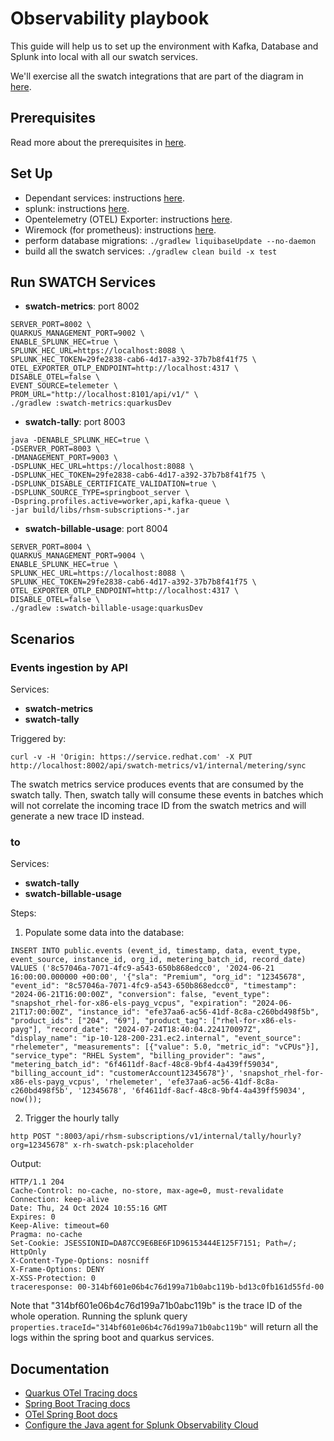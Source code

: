 # Observability playbook

This guide will help us to set up the environment with Kafka, Database and Splunk into local with all our swatch services. 

We'll exercise all the swatch integrations that are part of the diagram in [here](https://miro.com/app/board/uXjVLZZFmEc=/?share_link_id=967248979294).

## Prerequisites

Read more about the prerequisites in [here](../../CONTRIBUTING.md#build).

## Set Up
- Dependant services: instructions [here](../../README.md#dependent-services).
- splunk: instructions [here](../../README.md#splunk).
- Opentelemetry (OTEL) Exporter: instructions [here](../../README.md#opentelemetry-otel-exporter).
- Wiremock (for prometheus): instructions [here](../../README.md#wiremock-service).
- perform database migrations: `./gradlew liquibaseUpdate --no-daemon`
- build all the swatch services: `./gradlew clean build -x test`

## Run SWATCH Services

- **swatch-metrics**: port 8002

```
SERVER_PORT=8002 \
QUARKUS_MANAGEMENT_PORT=9002 \
ENABLE_SPLUNK_HEC=true \
SPLUNK_HEC_URL=https://localhost:8088 \
SPLUNK_HEC_TOKEN=29fe2838-cab6-4d17-a392-37b7b8f41f75 \
OTEL_EXPORTER_OTLP_ENDPOINT=http://localhost:4317 \
DISABLE_OTEL=false \
EVENT_SOURCE=telemeter \
PROM_URL="http://localhost:8101/api/v1/" \
./gradlew :swatch-metrics:quarkusDev
```

- **swatch-tally**: port 8003

```
java -DENABLE_SPLUNK_HEC=true \
-DSERVER_PORT=8003 \
-DMANAGEMENT_PORT=9003 \
-DSPLUNK_HEC_URL=https://localhost:8088 \
-DSPLUNK_HEC_TOKEN=29fe2838-cab6-4d17-a392-37b7b8f41f75 \
-DSPLUNK_DISABLE_CERTIFICATE_VALIDATION=true \
-DSPLUNK_SOURCE_TYPE=springboot_server \
-Dspring.profiles.active=worker,api,kafka-queue \
-jar build/libs/rhsm-subscriptions-*.jar
```

- **swatch-billable-usage**: port 8004

```
SERVER_PORT=8004 \
QUARKUS_MANAGEMENT_PORT=9004 \
ENABLE_SPLUNK_HEC=true \
SPLUNK_HEC_URL=https://localhost:8088 \
SPLUNK_HEC_TOKEN=29fe2838-cab6-4d17-a392-37b7b8f41f75 \
OTEL_EXPORTER_OTLP_ENDPOINT=http://localhost:4317 \
DISABLE_OTEL=false \
./gradlew :swatch-billable-usage:quarkusDev
```

## Scenarios

### Events ingestion by API

Services:
- **swatch-metrics**
- **swatch-tally**

Triggered by:
```
curl -v -H 'Origin: https://service.redhat.com' -X PUT http://localhost:8002/api/swatch-metrics/v1/internal/metering/sync
```

The swatch metrics service produces events that are consumed by the swatch tally. Then, swatch tally will consume 
these events in batches which will not correlate the incoming trace ID from the swatch metrics and will generate a 
new trace ID instead.

### <SnapshotSummaryProducer in Swatch tally> to <TallySummaryMessageConsumer in Swatch Billable Usage>

Services:
- **swatch-tally**
- **swatch-billable-usage**

Steps:

1. Populate some data into the database:
```
INSERT INTO public.events (event_id, timestamp, data, event_type, event_source, instance_id, org_id, metering_batch_id, record_date) 
VALUES ('8c57046a-7071-4fc9-a543-650b868edcc0', '2024-06-21 16:00:00.000000 +00:00', '{"sla": "Premium", "org_id": "12345678", "event_id": "8c57046a-7071-4fc9-a543-650b868edcc0", "timestamp": "2024-06-21T16:00:00Z", "conversion": false, "event_type": "snapshot_rhel-for-x86-els-payg_vcpus", "expiration": "2024-06-21T17:00:00Z", "instance_id": "efe37aa6-ac56-41df-8c8a-c260bd498f5b", "product_ids": ["204", "69"], "product_tag": ["rhel-for-x86-els-payg"], "record_date": "2024-07-24T18:40:04.224170097Z", "display_name": "ip-10-128-200-231.ec2.internal", "event_source": "rhelemeter", "measurements": [{"value": 5.0, "metric_id": "vCPUs"}], "service_type": "RHEL System", "billing_provider": "aws", "metering_batch_id": "6f4611df-8acf-48c8-9bf4-4a439ff59034", "billing_account_id": "customerAccount12345678"}', 'snapshot_rhel-for-x86-els-payg_vcpus', 'rhelemeter', 'efe37aa6-ac56-41df-8c8a-c260bd498f5b', '12345678', '6f4611df-8acf-48c8-9bf4-4a439ff59034', now());
```

2. Trigger the hourly tally
```
http POST ":8003/api/rhsm-subscriptions/v1/internal/tally/hourly?org=12345678" x-rh-swatch-psk:placeholder
```

Output:

```
HTTP/1.1 204 
Cache-Control: no-cache, no-store, max-age=0, must-revalidate
Connection: keep-alive
Date: Thu, 24 Oct 2024 10:55:16 GMT
Expires: 0
Keep-Alive: timeout=60
Pragma: no-cache
Set-Cookie: JSESSIONID=DA87CC9E6BE6F1D96153444E125F7151; Path=/; HttpOnly
X-Content-Type-Options: nosniff
X-Frame-Options: DENY
X-XSS-Protection: 0
traceresponse: 00-314bf601e06b4c76d199a71b0abc119b-bd13c0fb161d55fd-00
```

Note that "314bf601e06b4c76d199a71b0abc119b" is the trace ID of the whole operation. 
Running the splunk query `properties.traceId="314bf601e06b4c76d199a71b0abc119b"` will return all the logs within the spring boot and quarkus services.

## Documentation

- [Quarkus OTel Tracing docs](https://quarkus.io/guides/opentelemetry-tracing)
- [Spring Boot Tracing docs](https://docs.spring.io/spring-boot/reference/actuator/tracing.html)
- [OTel Spring Boot docs](https://opentelemetry.io/docs/zero-code/java/spring-boot-starter/)
- [Configure the Java agent for Splunk Observability Cloud](https://docs.splunk.com/observability/en/gdi/get-data-in/application/java/configuration/advanced-java-otel-configuration.html)